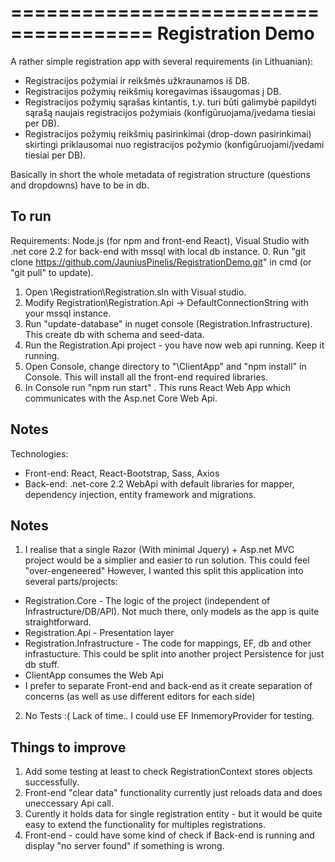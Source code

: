 ======================================
Registration Demo
======================================

A rather simple registration app with several requirements (in Lithuanian):
- Registracijos požymiai ir reikšmės užkraunamos iš DB. 
- Registracijos požymių reikšmių koregavimas išsaugomas į DB.
- Registracijos požymių sąrašas kintantis, t.y. turi būti galimybė papildyti sąrašą naujais registracijos požymiais (konfigūruojama/įvedama tiesiai per DB).
- Registracijos požymių reikšmių pasirinkimai (drop-down pasirinkimai) skirtingi priklausomai nuo registracijos požymio (konfigūruojami/įvedami tiesiai per DB).
	
Basically in short the whole metadata of registration structure (questions and dropdowns) have to be in db.

## To run
Requirements: Node.js (for npm and front-end React), Visual Studio with .net core 2.2 for back-end with mssql with local db instance.
0. Run "git clone https://github.com/JauniusPinelis/RegistrationDemo.git" in cmd (or "git pull" to update).
1. Open \Registration\Registration.sln with Visual studio.
2. Modify Registration\Registration.Api -> DefaultConnectionString with your mssql instance.
3. Run "update-database" in nuget console (Registration.Infrastructure). This create db with schema and seed-data.
4. Run the Registration.Api project - you have now web api running. Keep it running.
5. Open Console, change directory to "\ClientApp" and "npm install" in Console. This will install all the front-end required libraries.  
6. In Console run "npm run start" . This runs React Web App which communicates with the Asp.net Core Web Api.

## Notes
Technologies:
- Front-end: React, React-Bootstrap, Sass, Axios
- Back-end: .net-core 2.2 WebApi with default libraries for mapper, dependency injection, entity framework and migrations.

## Notes

1. I realise that a single Razor (With minimal Jquery) + Asp.net MVC project would be a simplier and easier to run solution. 
This could feel "over-engeneered"
However, I wanted this split this application into several parts/projects:
- Registration.Core - The logic of the project (independent of Infrastructure/DB/API). Not much there, only models as the app is quite straightforward.
- Registration.Api - Presentation layer
- Registration.Infrastructure - The code for mappings, EF, db and other infrastucture. This could be split into another project Persistence for just db stuff.
- ClientApp consumes the Web Api
- I prefer to separate Front-end and back-end as it create separation of concerns (as well as use different editors for each side)

2. No Tests :( Lack of time.. I could use EF InmemoryProvider for testing.

## Things to improve
1. Add some testing at least to check RegistrationContext stores objects successfully.
2. Front-end "clear data" functionality currently just reloads data and does uneccessary Api call.
3. Curently it holds data for single registration entity - but it would be quite easy to extend the functionality for multiples registrations.
4. Front-end - could have some kind of check if Back-end is running and display "no server found" if something is wrong.



